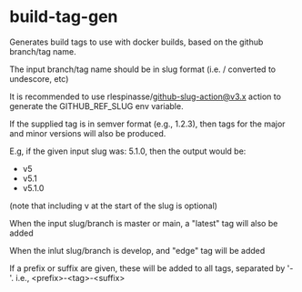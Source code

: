 # build-tag-gen
Generates build tags to use with docker builds, based on the github branch/tag name.

The input branch/tag name should be in slug format (i.e. / converted to undescore, etc)

It is recommended to use rlespinasse/github-slug-action@v3.x action to generate the GITHUB_REF_SLUG env variable.

If the supplied tag is in semver format (e.g., 1.2.3), then tags for the major and minor versions will also be produced.

E.g, if the given input slug was: 5.1.0, then the output would be:

- v5
- v5.1
- v5.1.0

(note that including v at the start of the slug is optional)

When the input slug/branch is master or main, a "latest" tag will also be added

When the inlut slug/branch is develop, and "edge" tag will be added

If a prefix or suffix are given, these will be added to all tags, separated by '-'. i.e., \<prefix>-\<tag>-\<suffix>
